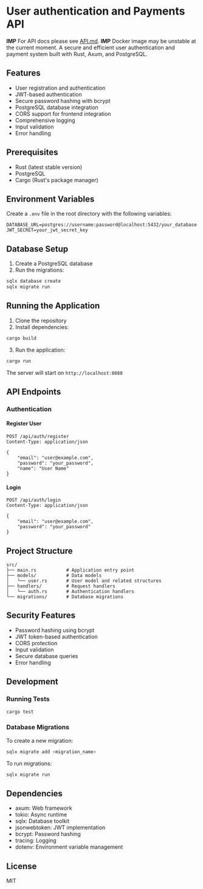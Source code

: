 # User authentication and Payments API

**IMP** For API docs please see [API.md](https://github.com/Harshit933/dodo/blob/main/API.md).
**IMP** Docker image may be unstable at the current moment.
A secure and efficient user authentication and payment system built with Rust, Axum, and PostgreSQL.

## Features

- User registration and authentication
- JWT-based authentication
- Secure password hashing with bcrypt
- PostgreSQL database integration
- CORS support for frontend integration
- Comprehensive logging
- Input validation
- Error handling

## Prerequisites

- Rust (latest stable version)
- PostgreSQL
- Cargo (Rust's package manager)

## Environment Variables

Create a `.env` file in the root directory with the following variables:

```env
DATABASE_URL=postgres://username:password@localhost:5432/your_database
JWT_SECRET=your_jwt_secret_key
```

## Database Setup

1. Create a PostgreSQL database
2. Run the migrations:
```bash
sqlx database create
sqlx migrate run
```

## Running the Application

1. Clone the repository
2. Install dependencies:
```bash
cargo build
```

3. Run the application:
```bash
cargo run
```

The server will start on `http://localhost:8080`

## API Endpoints

### Authentication

#### Register User
```http
POST /api/auth/register
Content-Type: application/json

{
    "email": "user@example.com",
    "password": "your_password",
    "name": "User Name"
}
```

#### Login
```http
POST /api/auth/login
Content-Type: application/json

{
    "email": "user@example.com",
    "password": "your_password"
}
```

## Project Structure

```
src/
├── main.rs           # Application entry point
├── models/           # Data models
│   └── user.rs       # User model and related structures
├── handlers/         # Request handlers
│   └── auth.rs       # Authentication handlers
└── migrations/       # Database migrations
```

## Security Features

- Password hashing using bcrypt
- JWT token-based authentication
- CORS protection
- Input validation
- Secure database queries
- Error handling

## Development

### Running Tests

```bash
cargo test
```

### Database Migrations

To create a new migration:
```bash
sqlx migrate add <migration_name>
```

To run migrations:
```bash
sqlx migrate run
```

## Dependencies

- axum: Web framework
- tokio: Async runtime
- sqlx: Database toolkit
- jsonwebtoken: JWT implementation
- bcrypt: Password hashing
- tracing: Logging
- dotenv: Environment variable management

## License

MIT
